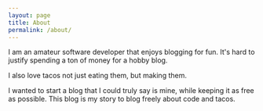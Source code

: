 ```yaml
---
layout: page
title: About
permalink: /about/
---
```


I am an amateur software developer that enjoys blogging for fun. It's hard to justify spending a ton of money for a hobby blog.

I also love tacos not just eating them, but making them.

I wanted to start a blog that I could truly say is mine, while keeping it as free as possible. This blog is my story to blog freely about code and tacos.
